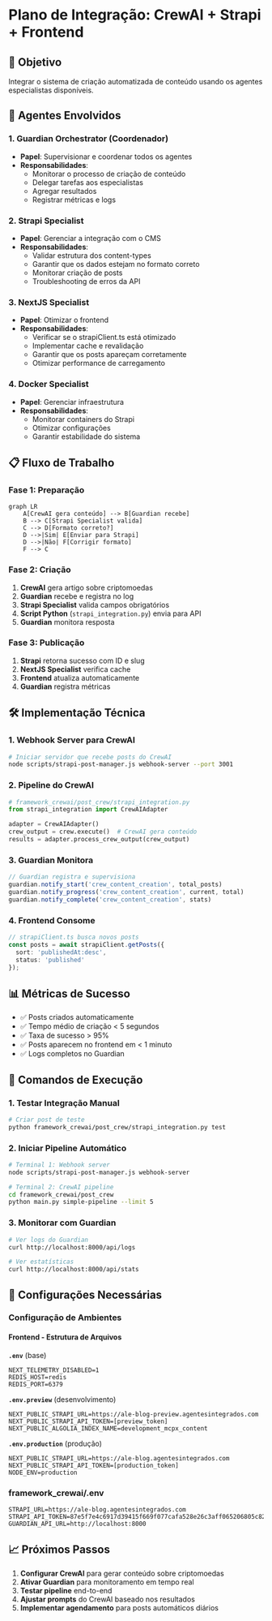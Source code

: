 # Plano de Integração: CrewAI + Strapi + Frontend

## 🎯 Objetivo
Integrar o sistema de criação automatizada de conteúdo usando os agentes especialistas disponíveis.

## 🤖 Agentes Envolvidos

### 1. Guardian Orchestrator (Coordenador)
- **Papel**: Supervisionar e coordenar todos os agentes
- **Responsabilidades**:
  - Monitorar o processo de criação de conteúdo
  - Delegar tarefas aos especialistas
  - Agregar resultados
  - Registrar métricas e logs

### 2. Strapi Specialist
- **Papel**: Gerenciar a integração com o CMS
- **Responsabilidades**:
  - Validar estrutura dos content-types
  - Garantir que os dados estejam no formato correto
  - Monitorar criação de posts
  - Troubleshooting de erros da API

### 3. NextJS Specialist  
- **Papel**: Otimizar o frontend
- **Responsabilidades**:
  - Verificar se o strapiClient.ts está otimizado
  - Implementar cache e revalidação
  - Garantir que os posts apareçam corretamente
  - Otimizar performance de carregamento

### 4. Docker Specialist
- **Papel**: Gerenciar infraestrutura
- **Responsabilidades**:
  - Monitorar containers do Strapi
  - Otimizar configurações
  - Garantir estabilidade do sistema

## 📋 Fluxo de Trabalho

### Fase 1: Preparação
```mermaid
graph LR
    A[CrewAI gera conteúdo] --> B[Guardian recebe]
    B --> C[Strapi Specialist valida]
    C --> D[Formato correto?]
    D -->|Sim| E[Enviar para Strapi]
    D -->|Não| F[Corrigir formato]
    F --> C
```

### Fase 2: Criação
1. **CrewAI** gera artigo sobre criptomoedas
2. **Guardian** recebe e registra no log
3. **Strapi Specialist** valida campos obrigatórios
4. **Script Python** (`strapi_integration.py`) envia para API
5. **Guardian** monitora resposta

### Fase 3: Publicação
1. **Strapi** retorna sucesso com ID e slug
2. **NextJS Specialist** verifica cache
3. **Frontend** atualiza automaticamente
4. **Guardian** registra métricas

## 🛠️ Implementação Técnica

### 1. Webhook Server para CrewAI
```bash
# Iniciar servidor que recebe posts do CrewAI
node scripts/strapi-post-manager.js webhook-server --port 3001
```

### 2. Pipeline do CrewAI
```python
# framework_crewai/post_crew/strapi_integration.py
from strapi_integration import CrewAIAdapter

adapter = CrewAIAdapter()
crew_output = crew.execute()  # CrewAI gera conteúdo
results = adapter.process_crew_output(crew_output)
```

### 3. Guardian Monitora
```typescript
// Guardian registra e supervisiona
guardian.notify_start('crew_content_creation', total_posts)
guardian.notify_progress('crew_content_creation', current, total)
guardian.notify_complete('crew_content_creation', stats)
```

### 4. Frontend Consome
```typescript
// strapiClient.ts busca novos posts
const posts = await strapiClient.getPosts({
  sort: 'publishedAt:desc',
  status: 'published'
});
```

## 📊 Métricas de Sucesso

- ✅ Posts criados automaticamente
- ✅ Tempo médio de criação < 5 segundos
- ✅ Taxa de sucesso > 95%
- ✅ Posts aparecem no frontend em < 1 minuto
- ✅ Logs completos no Guardian

## 🚀 Comandos de Execução

### 1. Testar Integração Manual
```bash
# Criar post de teste
python framework_crewai/post_crew/strapi_integration.py test
```

### 2. Iniciar Pipeline Automático
```bash
# Terminal 1: Webhook server
node scripts/strapi-post-manager.js webhook-server

# Terminal 2: CrewAI pipeline
cd framework_crewai/post_crew
python main.py simple-pipeline --limit 5
```

### 3. Monitorar com Guardian
```bash
# Ver logs do Guardian
curl http://localhost:8000/api/logs

# Ver estatísticas
curl http://localhost:8000/api/stats
```

## 🔧 Configurações Necessárias

### Configuração de Ambientes

#### **Frontend - Estrutura de Arquivos**

**`.env`** (base)
```env
NEXT_TELEMETRY_DISABLED=1
REDIS_HOST=redis
REDIS_PORT=6379
```

**`.env.preview`** (desenvolvimento)
```env
NEXT_PUBLIC_STRAPI_URL=https://ale-blog-preview.agentesintegrados.com
NEXT_PUBLIC_STRAPI_API_TOKEN=[preview_token]
NEXT_PUBLIC_ALGOLIA_INDEX_NAME=development_mcpx_content
```

**`.env.production`** (produção)
```env
NEXT_PUBLIC_STRAPI_URL=https://ale-blog.agentesintegrados.com
NEXT_PUBLIC_STRAPI_API_TOKEN=[production_token]
NODE_ENV=production
```

### framework_crewai/.env
```env
STRAPI_URL=https://ale-blog.agentesintegrados.com
STRAPI_API_TOKEN=87e5f7e4c6917d39415f669f077cafa528e26c3aff065206805c82daa7e6ede2941bb783992ab6a8fc0f31f45b239dce9915b8a161d41ff312529464da6f9501218cb15b375253cfad94df96fb61286ca4e96558dfc37d36bbdb58214fd7bf76dcec1c61a3c7c1d9d00d541dc14c7d158463432f252708b9b421a02f65e0defb
GUARDIAN_API_URL=http://localhost:8000
```

## 📈 Próximos Passos

1. **Configurar CrewAI** para gerar conteúdo sobre criptomoedas
2. **Ativar Guardian** para monitoramento em tempo real
3. **Testar pipeline** end-to-end
4. **Ajustar prompts** do CrewAI baseado nos resultados
5. **Implementar agendamento** para posts automáticos diários
